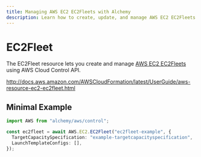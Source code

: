 ```yaml
---
title: Managing AWS EC2 EC2Fleets with Alchemy
description: Learn how to create, update, and manage AWS EC2 EC2Fleets using Alchemy Cloud Control.
---
```


# EC2Fleet

The EC2Fleet resource lets you create and manage [AWS EC2 EC2Fleets](https://docs.aws.amazon.com/ec2/latest/userguide/) using AWS Cloud Control API.

http://docs.aws.amazon.com/AWSCloudFormation/latest/UserGuide/aws-resource-ec2-ec2fleet.html

## Minimal Example

```ts
import AWS from "alchemy/aws/control";

const ec2fleet = await AWS.EC2.EC2Fleet("ec2fleet-example", {
  TargetCapacitySpecification: "example-targetcapacityspecification",
  LaunchTemplateConfigs: [],
});
```

